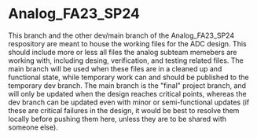 # Analog_FA23_SP24

This branch and the other dev/main branch of the Analog_FA23_SP24 respository are meant to house the working files for the ADC design. This should include more or less all files the analog subteam memebers are working with, including desing, verification, and testing related files. The main branch will be used when these files are in a cleaned up and functional state, while temporary work can and should be published to the temporary dev branch. The main branch is the "final" project branch, and will only be updated when the design reaches critical points, whereas the dev branch can be updated even with minor or semi-functional updates (if these are critical failures in the design, it would be best to resolve them locally before pushing them here, unless they are to be shared with someone else). 
